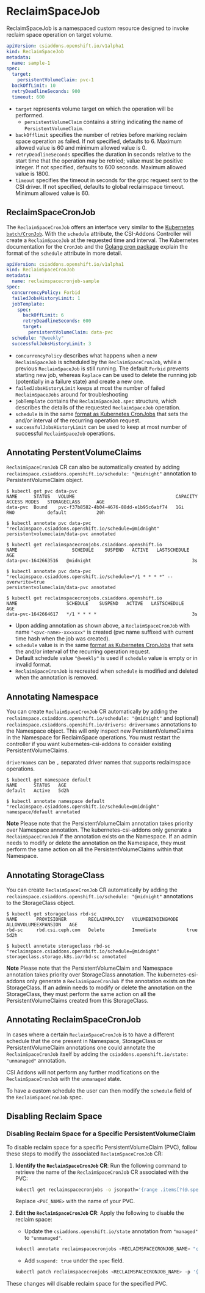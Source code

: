 # ReclaimSpaceJob

ReclaimSpaceJob is a namespaced custom resource designed to invoke reclaim space operation on target volume.

```yaml
apiVersion: csiaddons.openshift.io/v1alpha1
kind: ReclaimSpaceJob
metadata:
  name: sample-1
spec:
  target:
    persistentVolumeClaim: pvc-1
  backOffLimit: 10
  retryDeadlineSeconds: 900
  timeout: 600
```

- `target` represents volume target on which the operation will be performed.
  - `persistentVolumeClaim` contains a string indicating the name of `PersistentVolumeClaim`.
- `backOfflimit` specifies the number of retries before marking reclaim space operation as failed. If not specified, defaults to 6. Maximum allowed value is 60 and minimum allowed value is 0.
- `retryDeadlineSeconds` specifies the duration in seconds relative to the start time that the operation may be retried; value must be positive integer. If not specified, defaults to 600 seconds. Maximum allowed value is 1800.
- `timeout` specifies the timeout in seconds for the grpc request sent to the CSI driver. If not specified, defaults to global reclaimspace timeout. Minimum allowed value is 60.

## ReclaimSpaceCronJob

The `ReclaimSpaceCronJob` offers an interface very similar to the [Kubernetes
`batch/CronJob`][batch_cronjob]. With the `schedule` attribute, the CSI-Addons
Controller will create a `ReclaimSpaceJob` at the requested time and interval.
The Kubernetes documentation for the `CronJob` and the [Golang cron
package][go_cron] explain the format of the `schedule` attribute in more
detail.

```yaml
apiVersion: csiaddons.openshift.io/v1alpha1
kind: ReclaimSpaceCronJob
metadata:
  name: reclaimspacecronjob-sample
spec:
  concurrencyPolicy: Forbid
  failedJobsHistoryLimit: 1
  jobTemplate:
    spec:
      backOffLimit: 6
      retryDeadlineSeconds: 600
      target:
        persistentVolumeClaim: data-pvc
  schedule: "@weekly"
  successfulJobsHistoryLimit: 3
```

- `concurrencyPolicy` describes what happens when a new `ReclaimSpaceJob` is
  scheduled by the `ReclaimSpaceCronJob`, while a previous `ReclaimSpaceJob` is
  still running. The default `Forbid` prevents starting new job, whereas
  `Replace` can be used to delete the running job (potentially in a failure
  state) and create a new one.
- `failedJobsHistoryLimit` keeps at most the number of failed
  `ReclaimSpaceJobs` around for troubleshooting
- `jobTemplate` contains the `ReclaimSpaceJob.spec` structure, which describes
  the details of the requested `ReclaimSpaceJob` operation.
- `schedule` is in the same [format as Kubernetes CronJobs][batch_cronjob] that
  sets the and/or interval of the recurring operation request.
- `successfulJobsHistoryLimit` can be used to keep at most number of successful
  `ReclaimSpaceJob` operations.

## Annotating PerstentVolumeClaims

`ReclaimSpaceCronJob` CR can also be automatically created by adding
`reclaimspace.csiaddons.openshift.io/schedule: "@midnight"` annotation
to PersistentVolumeClaim object.

```console
$ kubectl get pvc data-pvc
NAME      STATUS   VOLUME                                     CAPACITY   ACCESS MODES   STORAGECLASS      AGE
data-pvc  Bound    pvc-f37b8582-4b04-4676-88dd-e1b95c6abf74   1Gi        RWO            default           20h

$ kubectl annotate pvc data-pvc "reclaimspace.csiaddons.openshift.io/schedule=@midnight"
persistentvolumeclaim/data-pvc annotated

$ kubectl get reclaimspacecronjobs.csiaddons.openshift.io
NAME                    SCHEDULE    SUSPEND   ACTIVE   LASTSCHEDULE   AGE
data-pvc-1642663516   @midnight                                     3s

$ kubectl annotate pvc data-pvc "reclaimspace.csiaddons.openshift.io/schedule=*/1 * * * *" --overwrite=true
persistentvolumeclaim/data-pvc annotated

$ kubectl get reclaimspacecronjobs.csiaddons.openshift.io
NAME                  SCHEDULE    SUSPEND   ACTIVE   LASTSCHEDULE   AGE
data-pvc-1642664617   */1 * * * *                                   3s
```

- Upon adding annotation as shown above, a `ReclaimSpaceCronJob` with name
  `"<pvc-name>-xxxxxxx"` is created (pvc name suffixed with current time hash when
  the job was created).
- `schedule` value is in the same [format as Kubernetes CronJobs][batch_cronjob]
  that sets the and/or interval of the recurring operation request.
- Default schedule value `"@weekly"` is used if `schedule` value is empty or in invalid format.
- `ReclaimSpaceCronJob` is recreated when `schedule` is modified and deleted when
  the annotation is removed.

[batch_cronjob]: https://kubernetes.io/docs/concepts/workloads/controllers/cron-jobs/
[go_cron]: https://pkg.go.dev/github.com/robfig/cron/v3#hdr-CRON_Expression_Format

## Annotating Namespace

You can create `ReclaimSpaceCronJob` CR automatically by adding the
`reclaimspace.csiaddons.openshift.io/schedule: "@midnight"` and (optional)
`reclaimspace.csiaddons.openshift.io/drivers: drivernames` annotations to the
Namespace object. This will only inspect new PersistentVolumeClaims in the
Namespace for ReclaimSpace operations. You must restart the controller if you
want kubernetes-csi-addons to consider existing PersistentVolumeClaims.

`drivernames` can be `,` separated driver names that supports reclaimspace operations.

```console
$ kubectl get namespace default
NAME      STATUS   AGE
default   Active   5d2h

$ kubectl annotate namespace default "reclaimspace.csiaddons.openshift.io/schedule=@midnight"
namespace/default annotated
```

**Note** Please note that the PersistentVolumeClaim annotation takes priority over Namespace
annotation. The kubernetes-csi-addons only generate a `ReclaimSpaceCronJob` if the annotation
exists on the Namespace. If an admin needs to modify or delete the annotation on the Namespace,
they must perform the same action on all the PersistentVolumeClaims within that Namespace.

## Annotating StorageClass

You can create `ReclaimSpaceCronJob` CR automatically by adding the
`reclaimspace.csiaddons.openshift.io/schedule: "@midnight"` annotations to the StorageClass object.

```console
$ kubectl get storageclass rbd-sc
NAME       PROVISIONER        RECLAIMPOLICY   VOLUMEBINDINGMODE   ALLOWVOLUMEEXPANSION   AGE
rbd-sc     rbd.csi.ceph.com   Delete          Immediate           true                   5d2h

$ kubectl annotate storageclass rbd-sc "reclaimspace.csiaddons.openshift.io/schedule=@midnight"
storageclass.storage.k8s.io/rbd-sc annotated
```

**Note** Please note that the PersistentVolumeClaim and Namespace annotation takes priority
over StorageClass annotation. The kubernetes-csi-addons only generate a `ReclaimSpaceCronJob`
if the annotation exists on the StorageClass. If an admin needs to modify or delete the
annotation on the StorageClass, they must perform the same action on all the PersistentVolumeClaims
created from this StorageClass.

## Annotating ReclaimSpaceCronJob

In cases where a certain `ReclaimSpaceCronJob` is to have a different schedule that the one present
in Namespace, StorageClass or PersistentVolumeClaim annotations one could annotate the `ReclaimSpaceCronJob`
itself by adding the `csiaddons.openshift.io/state: "unmanaged"` annotation.

CSI Addons will not perform any further modifications on the `ReclaimSpaceCronJob` with the `unmanaged` state.

To have a custom schedule the user can then modify the `schedule` field of the `ReclaimSpaceCronJob` spec.

## Disabling Reclaim Space

### Disabling Reclaim Space for a Specific PersistentVolumeClaim

To disable reclaim space for a specific PersistentVolumeClaim (PVC), follow these steps to modify the associated `ReclaimSpaceCronJob` CR:

1. **Identify the `ReclaimSpaceCronJob` CR**: Run the following command to retrieve the name of the `ReclaimSpaceCronJob` CR associated with the PVC:

   ```bash
   kubectl get reclaimspacecronjobs -o jsonpath='{range .items[?(@.spec.jobTemplate.spec.target.persistentVolumeClaim=="<PVC_NAME>")]}{.metadata.name}{"\n"}{end}'
   ```

   Replace `<PVC_NAME>` with the name of your PVC.

2. **Edit the `ReclaimSpaceCronJob` CR**: Apply the following to disable the reclaim space:
   - Update the `csiaddons.openshift.io/state` annotation from `"managed"` to `"unmanaged"`.
   ```bash
   kubectl annotate reclaimspacecronjobs <RECLAIMSPACECRONJOB_NAME> "csiaddons.openshift.io/state=unmanaged" --overwrite=true
   ```
   - Add `suspend: true` under the `spec` field.
   ```bash
   kubectl patch reclaimspacecronjobs <RECLAIMSPACECRONJOB_NAME> -p '{"spec": {"suspend": true}}' --type=merge
   ```

These changes will disable reclaim space for the specified PVC.
